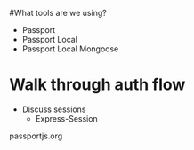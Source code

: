 #What tools are we using?
 * Passport
 * Passport Local
 * Passport Local Mongoose
# Walk through auth flow
 * Discuss sessions
   * Express-Session
   
 passportjs.org